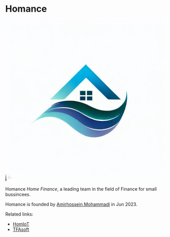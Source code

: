 # Homance

<div width="100%" align="center">

![Homance Logo](/images/homance.jpg)

</div>

Homance _Home Finance_, a leading team in the field of Finance for small bussincees.

Homance is founded by [Amirhossein Mohammadi](https://amirhossein.info) in Jun 2023.

Related links:

- [HomIoT](https://github.com/HomIoT)
- [TFAsoft](https://github.com/TFAsoft)

